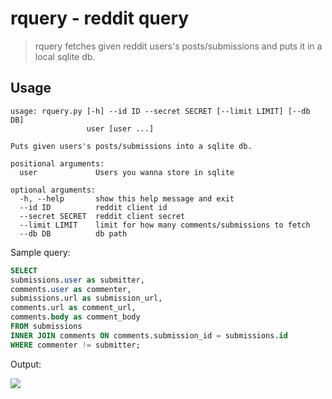 # rquery - reddit query

> rquery fetches given reddit users's posts/submissions and puts it in a local sqlite db.

## Usage

```
usage: rquery.py [-h] --id ID --secret SECRET [--limit LIMIT] [--db DB]
                 user [user ...]

Puts given users's posts/submissions into a sqlite db.

positional arguments:
  user             Users you wanna store in sqlite

optional arguments:
  -h, --help       show this help message and exit
  --id ID          reddit client id
  --secret SECRET  reddit client secret
  --limit LIMIT    limit for how many comments/submissions to fetch
  --db DB          db path
```

Sample query:

```sql
SELECT 
submissions.user as submitter, 
comments.user as commenter,
submissions.url as submission_url, 
comments.url as comment_url,
comments.body as comment_body
FROM submissions
INNER JOIN comments ON comments.submission_id = submissions.id
WHERE commenter != submitter;
```
Output:

![](https://i.imgur.com/7Cari5G.png)